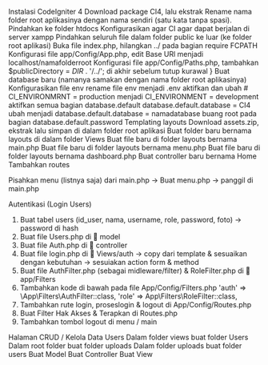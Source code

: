 Instalasi CodeIgniter 4
Download package CI4, lalu ekstrak
Rename nama folder root aplikasinya dengan nama sendiri (satu kata tanpa spasi).
Pindahkan ke folder htdocs
Konfigurasikan agar CI agar dapat berjalan di server xampp
Pindahkan seluruh file dalam folder public ke luar (ke folder root aplikasi)
Buka file index.php, hilangkan ../ pada bagian  require FCPATH
Konfigurasi file app/Config/App.php, edit Base URl menjadi localhost/namafolderroot
Konfigurasi file app/Config/Paths.php, tambahkan $publicDirectory = _DIR_ . '/../'; di akhir sebelum tutup kurawal } 
Buat database baru (namanya samakan dengan nama folder root aplikasinya)
Konfigurasikan file env
rename file env menjadi .env
aktifkan dan ubah # CI_ENVIRONMRNT = production menjadi CI_ENVIRONMENT = development
aktifkan semua bagian database.default
database.default.database = CI4 ubah menjadi database.default.database = namadatabase
buang root pada bagian database.default.password
Templating layouts
Download assets.zip, ekstrak lalu simpan di dalam folder root aplikasi
Buat folder baru bernama layouts di dalam folder Views
Buat file baru di folder layouts bernama main.php
Buat file baru di folder layouts bernama menu.php 
Buat file baru di folder layouts bernama dashboard.php 
Buat controller baru bernama Home
Tambahkan routes

Pisahkan menu (listnya saja) dari main.php → Buat menu.php → panggil di main.php

Autentikasi (Login Users)
1. Buat tabel users (id_user, nama, username, role, password, foto) → password di hash
2. Buat file Users.php di 📁 model
3. Buat file Auth.php di 📁 controller
4. Buat file login.php di 📁 Views/auth → copy dari template & sesuaikan dengan kebutuhan → sesuiakan action form & method
5. Buat file AuthFilter.php (sebagai midleware/filter) & RoleFilter.php di 📂 app/Filters
6. Tambahkan kode di bawah pada file App/Config/Filters.php
'auth' => \App\Filters\AuthFilter::class,
'role' => App\Filters\RoleFilter::class,
7. Tambahkan rute login, proseslogin & logout di App/Config/Routes.php
8. Buat Filter Hak Akses & Terapkan di Routes.php
9. Tambahkan tombol logout di menu / main

Halaman CRUD / Kelola Data Users
Dalam folder views buat folder Users
Dalam root folder buat folder uploads
Dalam folder uploads buat folder users
Buat Model
Buat Controller
Buat View
